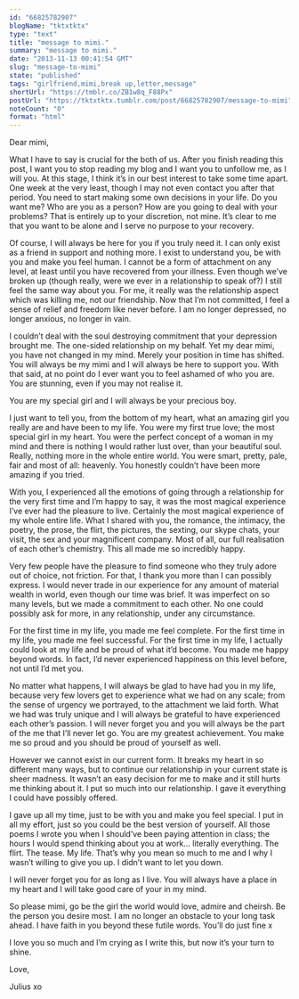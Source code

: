 ```yaml
---
id: "66825782907"
blogName: "tktxtktx"
type: "text"
title: "message to mimi."
summary: "message to mimi."
date: "2013-11-13 00:41:54 GMT"
slug: "message-to-mimi"
state: "published"
tags: "girlfriend,mimi,break up,letter,message"
shortUrl: "https://tmblr.co/ZB1w8q_F88Px"
postUrl: "https://tktxtktx.tumblr.com/post/66825782907/message-to-mimi"
noteCount: "0"
format: "html"
---
```


Dear mimi,

What I have to say is crucial for the both of us. After you finish reading this post, I want you to stop reading my blog and I want you to unfollow me, as I will you. At this stage, I think it’s in our best interest to take some time apart. One week at the very least, though I may not even contact you after that period. You need to start making some own decisions in your life. Do you want me? Who are you as a person? How are you going to deal with your problems? That is entirely up to your discretion, not mine. It’s clear to me that you want to be alone and I serve no purpose to your recovery.

<!-- more -->

Of course, I will always be here for you if you truly need it. I can only exist as a friend in support and nothing more. I exist to understand you, be with you and make you feel human. I cannot be a form of attachment on any level, at least until you have recovered from your illness. Even though we’ve broken up (though really, were we ever in a relationship to speak of?) I still feel the same way about you. For me, it really was the relationship aspect which was killing me, not our friendship. Now that I’m not committed, I feel a sense of relief and freedom like never before. I am no longer depressed, no longer anxious, no longer in vain. 

I couldn’t deal with the soul destroying commitment that your depression brought me. The one-sided relationship on my behalf. Yet my dear mimi, you have not changed in my mind. Merely your position in time has shifted. You will always be my mimi and I will always be here to support you. With that said, at no point do I ever want you to feel ashamed of who you are. You are stunning, even if you may not realise it. 

You are my special girl and I will always be your precious boy. 

I just want to tell you, from the bottom of my heart, what an amazing girl you really are and have been to my life. You were my first true love; the most special girl in my heart. You were the perfect concept of a woman in my mind and there is nothing I would rather lust over, than your beautiful soul. Really, nothing more in the whole entire world. You were smart, pretty, pale, fair and most of all: heavenly. You honestly couldn’t have been more amazing if you tried. 

With you, I experienced all the emotions of going through a relationship for the very first time and I’m happy to say, it was the most magical experience I’ve ever had the pleasure to live. Certainly the most magical experience of my whole entire life. What I shared with you, the romance, the intimacy, the poetry, the prose, the flirt, the pictures, the sexting, our skype chats, your visit, the sex and your magnificent company. Most of all, our full realisation of each other’s chemistry. This all made me so incredibly happy.

Very few people have the pleasure to find someone who they truly adore out of choice, not friction. For that, I thank you more than I can possibly express. I would never trade in our experience for any amount of material wealth in world, even though our time was brief. It was imperfect on so many levels, but we made a commitment to each other. No one could possibly ask for more, in any relationship, under any circumstance. 

For the first time in my life, you made me feel complete. For the first time in my life, you made me feel successful. For the first time in my life, I actually could look at my life and be proud of what it’d become. You made me happy beyond words. In fact, I’d never experienced happiness on this level before, not until I’d met you. 

No matter what happens, I will always be glad to have had you in my life, because very few lovers get to experience what we had on any scale; from the sense of urgency we portrayed, to the attachment we laid forth. What we had was truly unique and I will always be grateful to have experienced each other’s passion. I will never forget you and you will always be the part of the me that I’ll never let go. You are my greatest achievement. You make me so proud and you should be proud of yourself as well.

However we cannot exist in our current form. It breaks my heart in so different many ways, but to continue our relationship in your current state is sheer madness. It wasn’t an easy decision for me to make and it still hurts me thinking about it. I put so much into our relationship. I gave it everything I could have possibly offered.

I gave up all my time, just to be with you and make you feel special. I put in all my effort, just so you could be the best version of yourself. All those poems I wrote you when I should’ve been paying attention in class; the hours I would spend thinking about you at work… literally everything. The flirt. The tease. My life. That’s why you mean so much to me and I why I wasn’t willing to give you up. I didn’t want to let you down.

I will never forget you for as long as I live. You will always have a place in my heart and I will take good care of your in my mind.

So please mimi, go be the girl the world would love, admire and cheirsh. Be the person you desire most. I am no longer an obstacle to your long task ahead. I have faith in you beyond these futile words. You’ll do just fine x

I love you so much and I’m crying as I write this, but now it’s your turn to shine. 

Love,

Julius xo